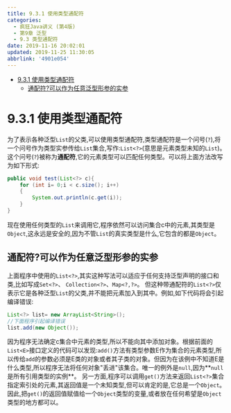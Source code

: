 ```yaml
---
title: 9.3.1 使用类型通配符
categories: 
  - 疯狂Java讲义 (第4版)
  - 第9章 泛型
  - 9.3 类型通配符
date: 2019-11-16 20:02:01
updated: 2019-11-25 11:30:05
abbrlink: '4901e054'
---
```

<div id='my_toc'>

- [9.3.1 使用类型通配符](/JavaReadingNotes/4901e054/#9-3-1-使用类型通配符)
    - [通配符?可以作为任意泛型形参的实参](/JavaReadingNotes/4901e054/#通配符?可以作为任意泛型形参的实参)

</div>
<!--more-->
<script>if (navigator.platform.toLowerCase() == 'win32'){document.getElementById('my_toc').style.display = 'none';}</script>

<!--end-->
# 9.3.1 使用类型通配符 #
为了表示各种泛型`List`的父类,可以使用类型通配符,类型通配符是一个问号(`?`),将一个问号作为类型实参传给`List`集合,写作:`List<?>`(意思是元素类型未知的`List`)。这个问号(`?`)被称为**通配符**,它的元素类型可以匹配任何类型。可以将上面方法改写为如下形式:
```java
public void test(List<?> c){
    for (int i= 0;i < c.size(); i++)
    {
        System.out.println(c.get(i));
    }
}
```
现在使用任何类型的`List`来调用它,程序依然可以访问集合c中的元素,其类型是`Object`,这永远是安全的,因为不管`List`的真实类型是什么,它包含的都是`Object`。
## 通配符?可以作为任意泛型形参的实参 ##
上面程序中使用的`List<?>`,其实这种写法可以适应于任何支持泛型声明的接口和类,比如写成`Set<?>`、 `Collection<?>`、`Map<?,?>`。
但这种带通配符的`List<?>`仅表示它是各种泛型`List`的父类,并不能把元素加入到其中。例如,如下代码将会引起编译错误:
```java
List<?> list= new ArrayList<String>();
//下面程序引起编译错误
list.add(new Object());
```
因为程序无法确定c集合中元素的类型,所以不能向其中添加对象。根据前面的`List<E>`接口定义的代码可以发现:`add()`方法有类型参数E作为集合的元素类型,所以传给`add`的参数必须是E类的对象或者其子类的对象。但因为在该例中不知道E是什么类型,所以程序无法将任何对象"丢进"该集合。唯一的例外是`null`,因为**`null`是所有引用类型的实例**。
另一方面,程序可以调用`get()`方法来返回`List<?>`集合指定索引处的元素,其返回值是一个未知类型,但可以肯定的是,它总是一个`Object`。因此,把`get()`的返回值赋值给一个`Object`类型的变量,或者放在任何希望是`Object`类型的地方都可以。
